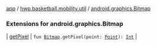 [app](../../index.md) / [hwp.basketball.mobility.util](../index.md) / [android.graphics.Bitmap](.)

### Extensions for android.graphics.Bitmap

| [getPixel](get-pixel.md) | `fun `[`Bitmap`](https://developer.android.com/reference/android/graphics/Bitmap.html)`.getPixel(point: `[`Point`](../-point/index.md)`): `[`Int`](https://kotlinlang.org/api/latest/jvm/stdlib/kotlin/-int/index.html) |

